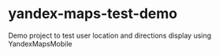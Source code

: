 # yandex-maps-test-demo
Demo project to test user location and directions display using YandexMapsMobile

